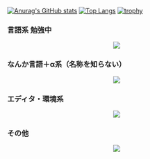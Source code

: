 <!--
**NEKOsuzuki0508/NEKOsuzuki0508** is a ✨ _special_ ✨ repository because its `README.md` (this file) appears on your GitHub profile.

Here are some ideas to get you started:

-->
[![Anurag's GitHub stats](https://github-readme-stats.vercel.app/api?username=NEKOsuzuki0508&theme=one_dark_pro)](https://github.com/anuraghazra/github-readme-stats)
[![Top Langs](https://github-readme-stats.vercel.app/api/top-langs/?username=NEKOsuzuki&langs_count=8&hide=html,css&layout=compact)](https://github.com/anuraghazra/github-readme-stats)
[![trophy](https://github-profile-trophy.vercel.app/?username=ryo-ma)](https://github.com/ryo-ma/github-profile-trophy)
<h3>言語系 勉強中</h3>
<p align="center">
  <a href="https://skillicons.dev">
    <img src="https://skillicons.dev/icons?i=py,js,html,css,cpp&theme=light" />
  </a>
</p>
<h3>なんか言語＋α系（名称を知らない）</h3>
<p align="center">
  <a href="https://skillicons.dev">
    <img src="https://skillicons.dev/icons?i=discord,arduino,vscode&theme=light" />
  </a>
</p>
<h3>エディタ・環境系</h3>
<p align="center">
  <a href="https://skillicons.dev">
    <img src="https://skillicons.dev/icons?i=arduino,git,raspberrypi,unity,visualstudio,vscode,anaconda&theme=light" />
  </a>
</p>
<h3>その他</h3>
<p align="center">
  <a href="https://skillicons.dev">
    <img src="https://skillicons.dev/icons?i=discord,github,linux,raspberrypi,ubuntu,wordpress,twitter&theme=light" />
  </a>
</p>
